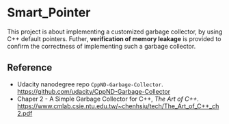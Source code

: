 # Smart_Pointer
This project is about implementing a customized garbage collector, by using C++ default pointers. Futher, **verification of memory leakage** is provided to confirm the correctness of implementing such a garbage collector.

## Reference
- Udacity nanodegree repo `CppND-Garbage-Collector`.
https://github.com/udacity/CppND-Garbage-Collector
- Chaper 2 - A Simple Garbage Collector for C++, *The Art of C++*.
https://www.cmlab.csie.ntu.edu.tw/~chenhsiu/tech/The_Art_of_C++_ch2.pdf 
